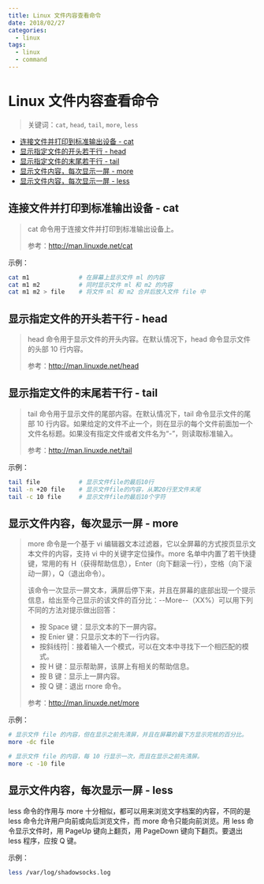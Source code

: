 ```yaml
---
title: Linux 文件内容查看命令
date: 2018/02/27
categories:
  - linux
tags:
  - linux
  - command
---
```


# Linux 文件内容查看命令

> 关键词：`cat`, `head`, `tail`, `more`, `less`

<!-- TOC depthFrom:2 depthTo:2 -->

- [连接文件并打印到标准输出设备 - cat](#连接文件并打印到标准输出设备---cat)
- [显示指定文件的开头若干行 - head](#显示指定文件的开头若干行---head)
- [显示指定文件的末尾若干行 - tail](#显示指定文件的末尾若干行---tail)
- [显示文件内容，每次显示一屏 - more](#显示文件内容每次显示一屏---more)
- [显示文件内容，每次显示一屏 - less](#显示文件内容每次显示一屏---less)

<!-- /TOC -->

## 连接文件并打印到标准输出设备 - cat

> cat 命令用于连接文件并打印到标准输出设备上。
>
> 参考：http://man.linuxde.net/cat

示例：

```sh
cat m1              # 在屏幕上显示文件 ml 的内容
cat m1 m2           # 同时显示文件 ml 和 m2 的内容
cat m1 m2 > file    # 将文件 ml 和 m2 合并后放入文件 file 中
```

## 显示指定文件的开头若干行 - head

> head 命令用于显示文件的开头内容。在默认情况下，head 命令显示文件的头部 10 行内容。
>
> 参考：http://man.linuxde.net/head

## 显示指定文件的末尾若干行 - tail

> tail 命令用于显示文件的尾部内容。在默认情况下，tail 命令显示文件的尾部 10 行内容。如果给定的文件不止一个，则在显示的每个文件前面加一个文件名标题。如果没有指定文件或者文件名为“-”，则读取标准输入。
>
> 参考：http://man.linuxde.net/tail

示例：

```sh
tail file           # 显示文件file的最后10行
tail -n +20 file    # 显示文件file的内容，从第20行至文件末尾
tail -c 10 file     # 显示文件file的最后10个字符
```

## 显示文件内容，每次显示一屏 - more

> more 命令是一个基于 vi 编辑器文本过滤器，它以全屏幕的方式按页显示文本文件的内容，支持 vi 中的关键字定位操作。more 名单中内置了若干快捷键，常用的有 H（获得帮助信息），Enter（向下翻滚一行），空格（向下滚动一屏），Q（退出命令）。
>
> 该命令一次显示一屏文本，满屏后停下来，并且在屏幕的底部出现一个提示信息，给出至今己显示的该文件的百分比：--More--（XX%）可以用下列不同的方法对提示做出回答：
>
> - 按 Space 键：显示文本的下一屏内容。
> - 按 Enier 键：只显示文本的下一行内容。
> - 按斜线符|：接着输入一个模式，可以在文本中寻找下一个相匹配的模式。
> - 按 H 键：显示帮助屏，该屏上有相关的帮助信息。
> - 按 B 键：显示上一屏内容。
> - 按 Q 键：退出 rnore 命令。
>
> 参考：http://man.linuxde.net/more

示例：

```sh
# 显示文件 file 的内容，但在显示之前先清屏，并且在屏幕的最下方显示完核的百分比。
more -dc file

# 显示文件 file 的内容，每 10 行显示一次，而且在显示之前先清屏。
more -c -10 file
```

## 显示文件内容，每次显示一屏 - less

less 命令的作用与 more 十分相似，都可以用来浏览文字档案的内容，不同的是 less 命令允许用户向前或向后浏览文件，而 more 命令只能向前浏览。用 less 命令显示文件时，用 PageUp 键向上翻页，用 PageDown 键向下翻页。要退出 less 程序，应按 Q 键。

示例：

```sh
less /var/log/shadowsocks.log
```

